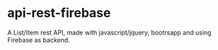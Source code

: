 # api-rest-firebase
A List/Item rest API, made with javascript/jquery, bootrsapp and using Firebase as backend.
